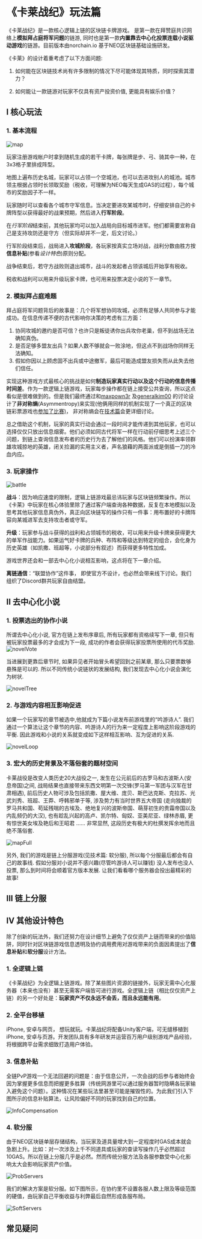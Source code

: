 # 《卡莱战纪》玩法篇

《卡莱战纪》是一款核心逻辑上链的区块链卡牌游戏。 是第一款在拜赞庭共识网络上**模拟拜占庭将军问题**的链游, 同时也是第一款**内置靠去中心化投票连载小说驱动游戏**的链游。目前版本由norchain.io 基于NEO区块链基础设施研发。

《卡莱》的设计着重考虑了以下方面问题:

1. 如何能在区块链技术尚有许多限制的情况下尽可能体现其特质，同时探索其潜力？

2. 如何能让一款链游对玩家不仅具有资产投资价值, 更能具有娱乐价值？

   

## I 核心玩法

### 1. 基本流程

![map](pics/map.jpg)

玩家注册游戏帐户时拿到随机生成的若干卡牌，每张牌是步、弓、骑其中一种，在3x3格子里排成阵型。

地图上遍布历史名城，玩家可以占领一个空城池，也可以去进攻别人的城池。城市领主根据占领时长领取奖励（税收，可理解为NEO每天生成GAS的过程），每个城市的奖励因子不一样。

玩家随时可以查看各个城市守军信息。当决定要进攻某城市时，仔细安排自己的卡牌阵型以获得最好的战果预期，然后进入**行军阶段**。

在*行军阶段*结束前，其他玩家均可以加入战局向目标城市进军。他们都需要宣称自己是支持攻防还是守方（但实际却并不一定，后文讨论。）

行军阶段结束后，战局进入**攻城阶段**，各玩家按真实立场对战，战利分数由胜方按**信息补贴**(参看*设计特色*)原则分配。

战争结束后，若守方战败则退出城市，战斗的发起者占领该城后开始享有税收。

税收和战利可以用来升级玩家卡牌，也可用来投票决定小说的下一章节。



### 2. 模拟拜占庭难题 

拜占庭将军问题背后的故事是：几个将军想协同攻城，必须有足够人共同参与才能成功。在信息传递不便的古代影响你决策的考虑有三方面：

1. 协同攻城的邀约是否可信？也许只是叛徒诱你出兵攻你老巢，但不到战场无法确知真伪。
2. 是否足够多盟友出兵？如果人数不够就会一败涂地，但这点不到战场你同样无法确知。
3. 假如你因以上顾虑固不出兵或中途撤军，最后可能造成盟友损失而从此失去他们信任。

实现这种游戏方式最核心的挑战是如何**制造玩家真实行动以及这个行动的信息传播时间差**。作为一款逻辑上链游戏，玩家每步操作都在链上接受公共查询，所以这点看似是很难做到的。但是我们最终通过和[maxpown3r](https://github.com/maxpown3r) 及[generalkim00](https://github.com/generalkim00) 的讨论设计了**非对称熵**(Asymmentropy)来实现(他俩用同样的机制实现了一个真正的区块链彩票游戏也[参加了比赛)](https://github.com/generalkim00/neogame)， 非对称熵会在[技术篇](https://github.com/norchain/NEOCarryBattle/blob/master/%E5%8D%A1%E8%8E%B1%E6%88%98%E7%BA%AA-%E6%8A%80%E6%9C%AF.md)会更详细讨论。

总之借助这个机制，玩家的真实行动会通过一段时间才能传递到其他玩家，也可以选择仅仅只放出信息烟雾。他们必须如同古代将军一样在行动前仔细思考上述三个问题，到链上查询信息发布者的历史行为去了解他们的风格。他们可以扮演率领群雄攻城掠地的英雄，闭关捡漏的实用主义者，声名狼藉的两面派或是倒插一刀的冷血内应。



### 3. 玩家操作

![battle](pics/Battle.jpg)

**战斗**：因为响应速度的限制，逻辑上链游戏最忌讳玩家与区块链频繁操作。所以《卡莱》中玩家在核心体验里除了通过客户端查询各种数据，反复在本地模拟以及思考其他玩家信息真伪外，真正向区块链写的操作只有一件事：用布置好的卡牌阵容向某城进军去支持攻击者或守军。

**升级**：玩家参与战斗获得的战利和占领城市的税收，可以用来升级卡牌来获得更大的单军作战能力。如果运气好卡牌的兵种、布阵和等级达到特定的组合，会化身为历史英雄（如凯撒、班超等，小说部分有叙述）而获得更多特性加成。

游戏世界还会和一部去中心化小说相互影响，这点将在下一章介绍。

**离链通信**：“联盟协作”这件事， 即使官方不设计，也必然会带来线下讨论。我们组织了Discord群共玩家自由结盟。

## II 去中心化小说

### 1. 投票选出的协作小说

所谓去中心化小说, 官方在链上发布序章后, 所有玩家都有资格续写下一章, 但只有被玩家投票最多的才会成为下一段, 成功的作者会获得玩家投票所使用的代币奖励.  ![novelVote](pics/novelVote.jpeg)

当进展到更靠后章节时, 如果异见者开始冒头希望回到之前某章, 那么只要票数够悬殊是可以的. 所以不同传统小说链状的发展结构, 我们发现去中心化小说会演化为树状. 

![novelTree](pics/novelTree.jpeg)



### 2. 与游戏内容相互影响促进

如果一个玩家写的章节被选中,他就成为下篇小说发布前游戏里的“吟游诗人”. 我们通过一个算法让这个章节的内容、吟游诗人的行为来一定程度上影响这阶段游戏的平衡. 因此游戏和小说的关系就变成如下这样相互影响、互为促进的关系.

![novelLoop](pics/novelLoop.jpeg)



### 3. 宏大的历史背景及不落俗套的题材空间

卡莱战役是改变人类历史20大战役之一, 发生在公元前后的古罗马和古波斯人(安息帝国)之间, 战局结果也直接带来东西文明第一次交锋(罗马第一军团与汉军在甘肃相遇), 前后历史人物可涉及包括凯撒、屋大维、庞贝、斯巴达克斯、克拉苏、光武刘秀、班超、王莽、呼韩邪单于等, 涉及势力有当时世界五大帝国 (走向独裁的罗马共和国、苟延残喘的古埃及、绝地复兴的波斯帝国、萌芽初生的贵霜帝国以及内乱频仍的大汉), 也有趁乱兴起的高卢、凯尔特、匈奴、亚美尼亚、绿林赤眉, 更有惊世美女埃及艳后和王昭君 …… 非常显然, 这段历史有极大的杜撰发挥余地而且绝不落俗套.

![mapFull](pics/mapFull.jpg)



另外, 我们的游戏是链上分服游戏(见技术篇: 软分服), 所以每个分服最后都会有自己的故事线. 假如分服对小说并不感兴趣(尽管吟游诗人可以赚钱) 没人发布也没人投票, 那么到时间将会顺着官方版本发展. 让我们看看哪个服务器会投出最精彩的故事!



## III 链上分服



## IV 其他设计特色

除了创新的玩法外，我们还努力在设计细节上避免了仅仅资产上链而带来的价值陷阱，同时针对区块链游戏信息透明及协约调用费用对游戏带来的负面因素提出了**信息补贴**和**软分服**设计方法。



### 1. 全逻辑上链

《卡莱战纪》为全逻辑上链游戏。除了某些图片资源的链接外，玩家无需中心化服务器（本来也没有）甚至无需客户端皆可进行游戏。全逻辑上链（相比仅仅资产上链）的另一个好处是：**玩家资产不仅永远不会丢，而且永远能有用**。

### 2. 全平台移植

iPhone, 安卓与网页， 想玩就玩。卡莱战纪将配备Unity客户端，可无缝移植到iPhone, 安卓与页游。开发团队具有多年研发并运营百万用户级别游戏产品经验，将根据跨平台需求细致打造用户体验。

### 3. 信息补贴

全链PvP游戏一个无法回避的问题是：由于信息公开，一次会战的后参与者始终会因为掌握更多信息而把握更多胜算（传统网游里可以通过服务器暂时隐瞒各玩家输入避免这个问题）。这种情况在某些玩法里甚至可能是摧毁性的。为此我们引入下图所示的信息补贴算法，让风险偏好不同的玩家找到自己的位置。

![InfoCompensation](pics/InfoCompensation.jpg) 



### 4. 软分服

由于NEO区块链单层存储结构，当玩家及道具量增大到一定程度时GAS成本就会急剧上升。比如：对一次涉及上千不同道具或玩家的查读写操作几乎必然超过10GAS。所以在链上分服几乎是必然。然而传统分服方法及各服参数受中心化影响太大会影响玩家资产价值。

![ProbServers](pics/ProbServers.jpg)

我们的解决方案是软分服。如下图所示，在协约里不设置各服人数上限及等级范围的硬值，由玩家自己平衡收益与利弊最后自然形成各服布局。

![SoftServers](pics/SoftServers.jpg)







## 常见疑问

